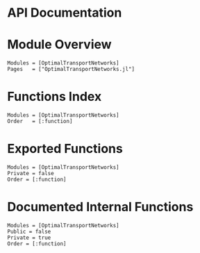 # API Documentation

# Module Overview

```@autodocs
Modules = [OptimalTransportNetworks]
Pages   = ["OptimalTransportNetworks.jl"]
```

# Functions Index

```@index
Modules = [OptimalTransportNetworks]
Order   = [:function]
```

# Exported Functions

```@autodocs
Modules = [OptimalTransportNetworks]
Private = false
Order = [:function]
```

# Documented Internal Functions

```@autodocs
Modules = [OptimalTransportNetworks]
Public = false
Private = true
Order = [:function]
```